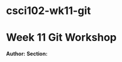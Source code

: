 # csci102-wk11-git

# Week 11 Git Workshop
**Author:** <insert your name>
**Section:** <insert class section>
